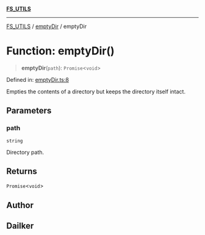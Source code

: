 [**FS_UTILS**](../../README.md)

***

[FS_UTILS](../../README.md) / [emptyDir](../README.md) / emptyDir

# Function: emptyDir()

> **emptyDir**(`path`): `Promise`\<`void`\>

Defined in: [emptyDir.ts:8](https://github.com/dailker/everyutil/blob/26e2bb73429918cf0d08899e9efd90b82a42c92e/src/fs/emptyDir.ts#L8)

Empties the contents of a directory but keeps the directory itself intact.

## Parameters

### path

`string`

Directory path.

## Returns

`Promise`\<`void`\>

## Author

## Dailker
